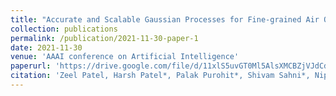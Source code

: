 ```yaml
---
title: "Accurate and Scalable Gaussian Processes for Fine-grained Air Quality Inference"
collection: publications
permalink: /publication/2021-11-30-paper-1
date: 2021-11-30
venue: 'AAAI conference on Artificial Intelligence'
paperurl: 'https://drive.google.com/file/d/11xlS5uvGT0Ml5AlsXMCBZjVJdCdxJwOf/view?usp=sharing'
citation: 'Zeel Patel, Harsh Patel*, Palak Purohit*, Shivam Sahni*, Nipun Batra. Accurate and Scalable Gaussian Processes for Fine-grained Air Quality Inference.&quot; Thirty-Sixth Association for the Advancement of Artificial Intelligence (AAAI) Conference [AAAI 2022].'
---
```

